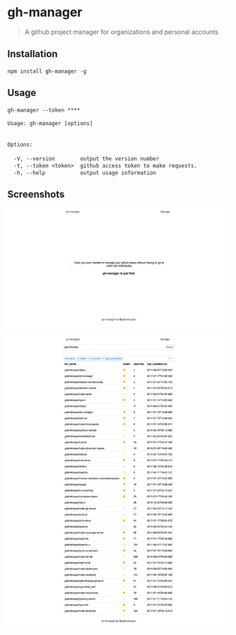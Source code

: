 # gh-manager

> A github project manager for organizations and personal accounts

## Installation

```
npm install gh-manager -g
```

## Usage

```
gh-manager --token ****
```

```
Usage: gh-manager [options]


Options:

  -V, --version        output the version number
  -t, --token <token>  github access token to make requests.
  -h, --help           output usage information
```

## Screenshots

![main](./screenshots/main.png)

![manage](./screenshots/manage.png)
